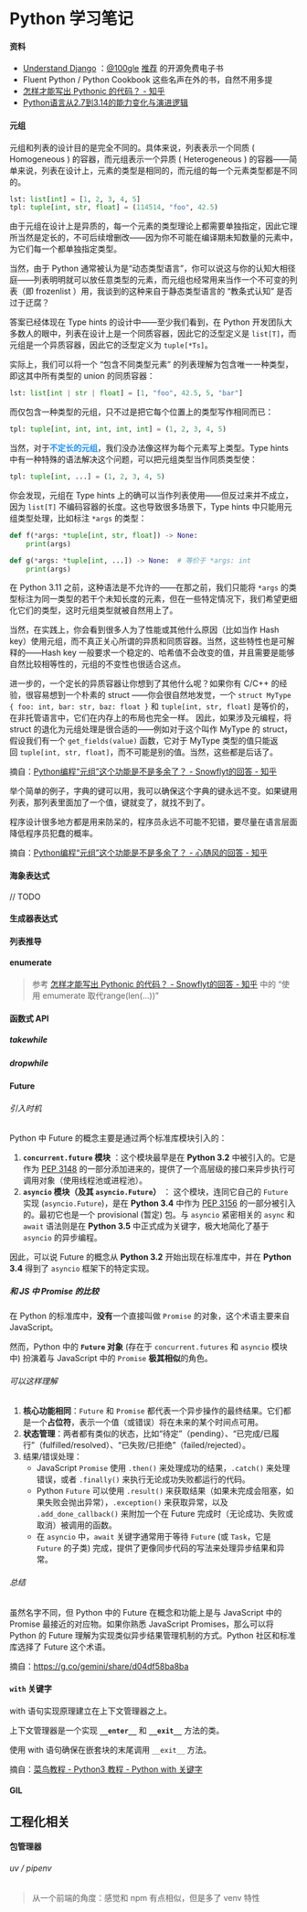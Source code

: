 # Python 学习笔记



#### 资料

- [Understand Django](https://www.mattlayman.com/understand-django) ：[@100gle](https://twitter.com/1oogle) [推荐](https://x.com/1oogle/status/1773376213731668129) 的开源免费电子书
- Fluent Python / Python Cookbook 这些名声在外的书，自然不用多提
- [怎样才能写出 Pythonic 的代码？ - 知乎](https://www.zhihu.com/question/21408921)
- [Python语言从2.7到3.14的能力变化与演进逻辑](https://mp.weixin.qq.com/s/iRVqDjvfsilxRugG65fJNw)


#### 元组

元组和列表的设计目的是完全不同的。具体来说，列表表示一个同质 ( Homogeneous ) 的容器，而元组表示一个异质 ( Heterogeneous ) 的容器——简单来说，列表在设计上，元素的类型是相同的，而元组的每一个元素类型都是不同的。

```py
lst: list[int] = [1, 2, 3, 4, 5]
tpl: tuple[int, str, float] = (114514, "foo", 42.5)
```

由于元组在设计上是异质的，每一个元素的类型理论上都需要单独指定，因此它理所当然是定长的，不可后续增删改——因为你不可能在编译期未知数量的元素中，为它们每一个都单独指定类型。

当然，由于 Python 通常被认为是“动态类型语言”，你可以说这与你的认知大相径庭——列表明明就可以放任意类型的元素，而元组也经常用来当作一个不可变的列表（即 frozenlist ）用，我谈到的这种来自于静态类型语言的 “教条式认知” 是否过于迂腐？

答案已经体现在 Type hints 的设计中——至少我们看到，在 Python 开发团队大多数人的眼中，列表在设计上是一个同质容器，因此它的泛型定义是 `list[T]`，而元组是一个异质容器，因此它的泛型定义为 `tuple[*Ts]`。

实际上，我们可以将一个 “包含不同类型元素” 的列表理解为包含唯一一种类型，即这其中所有类型的 union 的同质容器：

```py
lst: list[int | str | float] = [1, "foo", 42.5, 5, "bar"]
```

而仅包含一种类型的元组，只不过是把它每个位置上的类型写作相同而已：

```py
tpl: tuple[int, int, int, int, int] = (1, 2, 3, 4, 5)
```

当然，对于<font color=dodgerBlue>**不定长的元组**</font>，我们没办法像这样为每个元素写上类型。Type hints 中有一种特殊的语法解决这个问题，可以把元组类型当作同质类型使：

```py
tpl: tuple[int, ...] = (1, 2, 3, 4, 5)
```

你会发现，元组在 Type hints 上的确可以当作列表使用——但反过来并不成立，因为 `list[T]` 不编码容器的长度。这也导致很多场景下，Type hints 中只能用元组类型处理，比如标注 `*args` 的类型：

```py
def f(*args: *tuple[int, str, float]) -> None:
    print(args)

def g(*args: *tuple[int, ...]) -> None:  # 等价于 *args: int
    print(args)
```

在 Python 3.11 之前，这种语法是不允许的——在那之前，我们只能将 `*args` 的类型标注为同一类型的若干个未知长度的元素，但在一些特定情况下，我们希望更细化它们的类型，这时元组类型就被自然用上了。

当然，在实践上，你会看到很多人为了性能或其他什么原因（比如当作 Hash key）使用元组，而不真正关心所谓的异质和同质容器。当然，这些特性也是可解释的——Hash key 一般要求一个稳定的、哈希值不会改变的值，并且需要是能够自然比较相等性的，元组的不变性也很适合这点。

进一步的，一个定长的异质容器让你想到了其他什么呢？如果你有 C/C++ 的经验，很容易想到一个朴素的 struct ——你会很自然地发觉，一个 `struct MyType { foo: int, bar: str, baz: float }` 和 `tuple[int, str, float]` 是等价的，在非托管语言中，它们在内存上的布局也完全一样。 因此，如果涉及元编程，将 struct 的退化为元组处理是很合适的——例如对于这个叫作 MyType 的 struct，假设我们有一个 `get_fields(value)` 函数，它对于 MyType 类型的值只能返回 `tuple[int, str, float]`，而不可能是别的值。当然，这些都是后话了。

摘自：[Python编程“元组”这个功能是不是多余了？ - Snowflyt的回答 - 知乎](
https://www.zhihu.com/question/1930753510372283154/answer/1934567538018218580)

举个简单的例子，字典的键可以用，我可以确保这个字典的键永远不变。如果键用列表，那列表里面加了一个值，键就变了，就找不到了。

程序设计很多地方都是用来防呆的，程序员永远不可能不犯错，要尽量在语言层面降低程序员犯蠢的概率。

摘自：[Python编程“元组”这个功能是不是多余了？ - 心随风的回答 - 知乎](
https://www.zhihu.com/question/1930753510372283154/answer/1930783103447700834)
#### 海象表达式

// TODO



#### 生成器表达式

#### 列表推导



#### enumerate

> 参考 [怎样才能写出 Pythonic 的代码？ - Snowflyt的回答 - 知乎](https://www.zhihu.com/question/21408921/answer/2557328805) 中的 “使用 emumerate 取代range(len(...))”



#### 函数式 API

##### takewhile



##### dropwhile



#### Future

###### 引入时机

Python 中 Future 的概念主要是通过两个标准库模块引入的：

1. **`concurrent.future` 模块** ：这个模块最早是在 **Python 3.2** 中被引入的。它是作为 [PEP 3148](https://peps.python.org/pep-3148/) 的一部分添加进来的，提供了一个高层级的接口来异步执行可调用对象（使用线程池或进程池）。
2. **`asyncio` 模块（及其 `asyncio.Future`）** ： 这个模块，连同它自己的 `Future` 实现 (`asyncio.Future`)，是在 **Python 3.4** 中作为 [PEP 3156](https://peps.python.org/pep-3156/) 的一部分被引入的。最初它也是一个 provisional (暂定) 包。与 `asyncio` 紧密相关的 `async` 和 `await` 语法则是在 **Python 3.5** 中正式成为关键字，极大地简化了基于 `asyncio` 的异步编程。

因此，可以说 Future 的概念从 **Python 3.2** 开始出现在标准库中，并在 **Python 3.4** 得到了 `asyncio` 框架下的特定实现。

##### 和 JS 中 Promise 的比较

在 Python 的标准库中，**没有**一个直接叫做 `Promise` 的对象，这个术语主要来自 JavaScript。

然而，Python 中的 **`Future` 对象** (存在于 `concurrent.futures` 和 `asyncio` 模块中) 扮演着与 JavaScript 中的 `Promise` **极其相似**的角色。

###### 可以这样理解

1. **核心功能相同**：`Future` 和 `Promise` 都代表一个异步操作的最终结果。它们都是一个**占位符**，表示一个值（或错误）将在未来的某个时间点可用。
2. **状态管理**：两者都有类似的状态，比如“待定”（pending）、“已完成/已履行”（fulfilled/resolved）、“已失败/已拒绝”（failed/rejected）。
3. 结果/错误处理：
   - JavaScript `Promise` 使用 `.then()` 来处理成功的结果，`.catch()` 来处理错误，或者 `.finally()` 来执行无论成功失败都运行的代码。
   - Python `Future` 可以使用 `.result()` 来获取结果（如果未完成会阻塞，如果失败会抛出异常），`.exception()` 来获取异常，以及 `.add_done_callback()` 来附加一个在 Future 完成时（无论成功、失败或取消）被调用的函数。
   - 在 `asyncio` 中，`await` 关键字通常用于等待 `Future` (或 `Task`，它是 `Future` 的子类) 完成，提供了更像同步代码的写法来处理异步结果和异常。

###### 总结

虽然名字不同，但 Python 中的 Future 在概念和功能上是与 JavaScript 中的 Promise 最接近的对应物。如果你熟悉 JavaScript Promises，那么可以将 Python 的 Future 理解为实现类似异步结果管理机制的方式。Python 社区和标准库选择了 Future 这个术语。

摘自：https://g.co/gemini/share/d04df58ba8ba



#### `with` 关键字

with 语句实现原理建立在上下文管理器之上。

上下文管理器是一个实现 **`__enter__`** 和 **`__exit__`** 方法的类。

使用 with 语句确保在嵌套块的末尾调用 `__exit__` 方法。

摘自：[菜鸟教程 - Python3 教程 - Python with 关键字](https://www.runoob.com/python3/python-with.html)



#### GIL



## 工程化相关

#### 包管理器

###### uv / pipenv

> 从一个前端的角度：感觉和 npm 有点相似，但是多了 venv 特性

